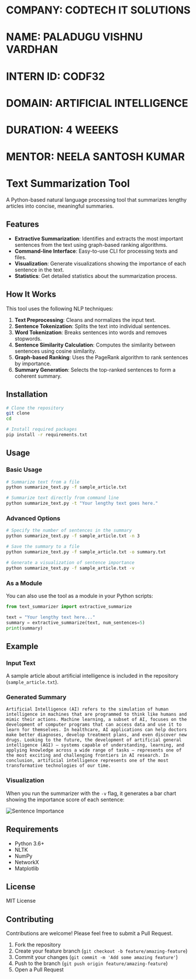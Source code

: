 # COMPANY: CODTECH IT SOLUTIONS

# NAME: PALADUGU VISHNU VARDHAN

# INTERN ID: CODF32

# DOMAIN: ARTIFICIAL INTELLIGENCE 

# DURATION: 4 WEEEKS

# MENTOR: NEELA SANTOSH KUMAR


# Text Summarization Tool

A Python-based natural language processing tool that summarizes lengthy articles into concise, meaningful summaries.

## Features

- **Extractive Summarization**: Identifies and extracts the most important sentences from the text using graph-based ranking algorithms.
- **Command-line Interface**: Easy-to-use CLI for processing texts and files.
- **Visualization**: Generate visualizations showing the importance of each sentence in the text.
- **Statistics**: Get detailed statistics about the summarization process.

## How It Works

This tool uses the following NLP techniques:

1. **Text Preprocessing**: Cleans and normalizes the input text.
2. **Sentence Tokenization**: Splits the text into individual sentences.
3. **Word Tokenization**: Breaks sentences into words and removes stopwords.
4. **Sentence Similarity Calculation**: Computes the similarity between sentences using cosine similarity.
5. **Graph-based Ranking**: Uses the PageRank algorithm to rank sentences by importance.
6. **Summary Generation**: Selects the top-ranked sentences to form a coherent summary.

## Installation

```bash
# Clone the repository
git clone 
cd 

# Install required packages
pip install -r requirements.txt
```

## Usage

### Basic Usage

```bash
# Summarize text from a file
python summarize_text.py -f sample_article.txt

# Summarize text directly from command line
python summarize_text.py -t "Your lengthy text goes here."
```

### Advanced Options

```bash
# Specify the number of sentences in the summary
python summarize_text.py -f sample_article.txt -n 3

# Save the summary to a file
python summarize_text.py -f sample_article.txt -o summary.txt

# Generate a visualization of sentence importance
python summarize_text.py -f sample_article.txt -v
```

### As a Module

You can also use the tool as a module in your Python scripts:

```python
from text_summarizer import extractive_summarize

text = "Your lengthy text here..."
summary = extractive_summarize(text, num_sentences=5)
print(summary)
```

## Example

### Input Text

A sample article about artificial intelligence is included in the repository (`sample_article.txt`).

### Generated Summary

```
Artificial Intelligence (AI) refers to the simulation of human intelligence in machines that are programmed to think like humans and mimic their actions. Machine learning, a subset of AI, focuses on the development of computer programs that can access data and use it to learn for themselves. In healthcare, AI applications can help doctors make better diagnoses, develop treatment plans, and even discover new drugs. Looking to the future, the development of artificial general intelligence (AGI) – systems capable of understanding, learning, and applying knowledge across a wide range of tasks – represents one of the most exciting and challenging frontiers in AI research. In conclusion, artificial intelligence represents one of the most transformative technologies of our time.
```

### Visualization

When you run the summarizer with the `-v` flag, it generates a bar chart showing the importance score of each sentence:

![Sentence Importance](sentence_importance_example.png)

## Requirements

- Python 3.6+
- NLTK
- NumPy
- NetworkX
- Matplotlib

## License

MIT License

## Contributing

Contributions are welcome! Please feel free to submit a Pull Request.

1. Fork the repository
2. Create your feature branch (`git checkout -b feature/amazing-feature`)
3. Commit your changes (`git commit -m 'Add some amazing feature'`)
4. Push to the branch (`git push origin feature/amazing-feature`)
5. Open a Pull Request 

